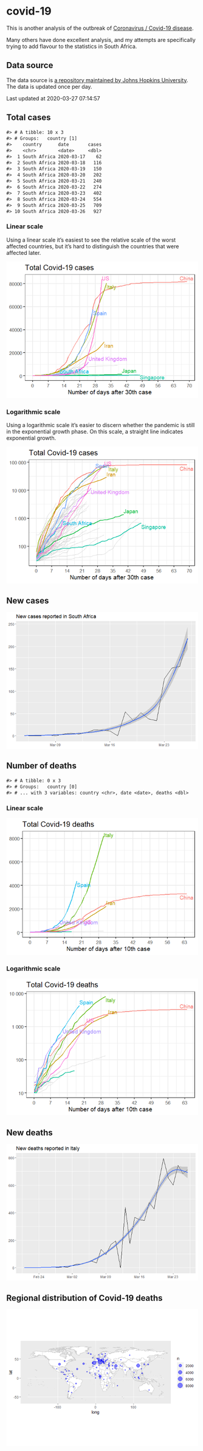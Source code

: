 
<!-- README.md is generated from README.Rmd. Please edit that file -->

# covid-19

<!-- badges: start -->

<!-- badges: end -->

This is another analysis of the outbreak of [Coronavirus / Covid-19
disease](https://en.wikipedia.org/wiki/Coronavirus_disease_2019).

Many others have done excellent analysis, and my attempts are
specifically trying to add flavour to the statistics in South Africa.

## Data source

The data source is [a repository maintained by Johns Hopkins
University](https://github.com/CSSEGISandData/COVID-19). The data is
updated once per day.

Last updated at 2020-03-27 07:14:57

## Total cases

    #> # A tibble: 10 x 3
    #> # Groups:   country [1]
    #>    country      date       cases
    #>    <chr>        <date>     <dbl>
    #>  1 South Africa 2020-03-17    62
    #>  2 South Africa 2020-03-18   116
    #>  3 South Africa 2020-03-19   150
    #>  4 South Africa 2020-03-20   202
    #>  5 South Africa 2020-03-21   240
    #>  6 South Africa 2020-03-22   274
    #>  7 South Africa 2020-03-23   402
    #>  8 South Africa 2020-03-24   554
    #>  9 South Africa 2020-03-25   709
    #> 10 South Africa 2020-03-26   927

### Linear scale

Using a linear scale it’s easiest to see the relative scale of the worst
affected countries, but it’s hard to distinguish the countries that were
affected later.

![](README_files/figure-gfm/unnamed-chunk-5-1.png)<!-- -->

### Logarithmic scale

Using a logarithmic scale it’s easier to discern whether the pandemic is
still in the exponential growth phase. On this scale, a straight line
indicates exponential growth.

![](README_files/figure-gfm/unnamed-chunk-6-1.png)<!-- -->

## New cases

![](README_files/figure-gfm/unnamed-chunk-7-1.png)<!-- -->

## Number of deaths

    #> # A tibble: 0 x 3
    #> # Groups:   country [0]
    #> # ... with 3 variables: country <chr>, date <date>, deaths <dbl>

### Linear scale

![](README_files/figure-gfm/unnamed-chunk-10-1.png)<!-- -->

### Logarithmic scale

![](README_files/figure-gfm/unnamed-chunk-11-1.png)<!-- -->

## New deaths

![](README_files/figure-gfm/unnamed-chunk-12-1.png)<!-- -->

## Regional distribution of Covid-19 deaths

![](README_files/figure-gfm/unnamed-chunk-13-1.png)<!-- -->
